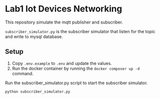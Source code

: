 # Lab1 Iot Devices Networking

This repository simulate the mqtt publisher and subscriber.

`subscriber_simulator.py` is the subscriber simulator that listen for the topic and write to mysql database.

## Setup

1. Copy `.env.example` to `.env` and update the values.
2. Run the docker container by running the `docker composer up -d` command.

Run the subscriber_simulator.py script to start the subscriber simulator.

```bash
python subscriber_simulator.py
```
